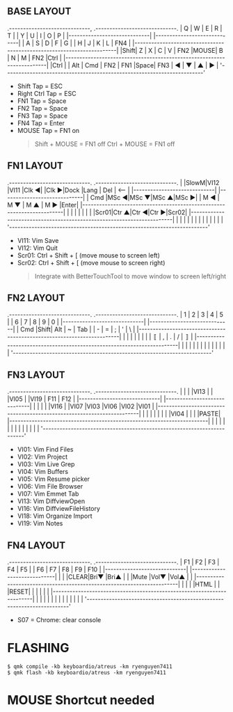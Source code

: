 ## BASE LAYOUT

.-----------------------------,           .-----------------------------.
|  Q  |  W  |  E  |  R  |  T  |           |  Y  |  U  |  I  |  O  |  P  |
|-----------------------------|           |-----------------------------|
|  A  |  S  |  D  |  F  |  G  |           |  H  |  J  |  K  |  L  | FN4 |
|-----------------------------------------------------------------------|
|Shift|  Z  |  X  |  C  |  V  | FN2 |MOUSE|  B  |  N  |  M  | FN2 |Ctrl |
|-----------------------------------------------------------------------|
|Ctrl |     | Alt | Cmd | FN2 | FN1 |Space| FN3 |  ◀  |  ▼  |  ▲  |  ▶  |
'-----------------------------------------------------------------------'

- Shift Tap = ESC
- Right Ctrl Tap = ESC
- FN1 Tap = Space
- FN2 Tap = Space
- FN3 Tap = Space
- FN4 Tap = Enter
- MOUSE Tap = FN1 on
    > Shift + MOUSE = FN1 off
    > Ctrl + MOUSE = FN1 off

## FN1 LAYOUT

.-----------------------------.           .-----------------------------.
|     |SlowM|VI12 |VI11 |Clk ◀|           |Clk ▶|Dock |Lang | Del | <-- |
|-----------------------------|           |-----------------------------|
| Cmd |MSc ◀|MSc ▼|MSc ▲|MSc ▶|           | M ◀ | M ▼ | M ▲ | M ▶ |Enter|
|-----------------------------------------------------------------------|
|     |     |     |     |     |     |     |Scr01|Ctr ▲|Ctr ◀|Ctr ▶|Scr02|
|-----------------------------------------------------------------------|
|     |     |     |     |     |     |     |     |     |     |     |     |
'-----------------------------------------------------------------------'

- VI11: Vim Save
- VI12: Vim Quit
- Scr01: Ctrl + Shift + [ (move mouse to screen left)
- Scr02: Ctrl + Shift + [ (move mouse to screen right)
    > Integrate with BetterTouchTool to move window to screen left/right

## FN2 LAYOUT

.-----------------------------.           .-----------------------------.
|  1  |  2  |  3  |  4  |  5  |           |  6  |  7  |  8  |  9  |  0  |
|-----------------------------|           |-----------------------------|
| Cmd |Shift| Alt |  ~  | Tab |           |  -  |  =  |  ;  |  '  |  \  |
|-----------------------------------------------------------------------|
|     |     |     |     |     |     |     | 〚  |  ,  |  .  |  /  |  〛 |
|-----------------------------------------------------------------------|
|     |     |     |     |     |     |     |     |     |     |     |     |
'-----------------------------------------------------------------------'

## FN3 LAYOUT

.-----------------------------.           .-----------------------------.
|     |     |     |VI13 |     |           |VI05 |     |VI19 | F11 | F12 |
|-----------------------------|           |-----------------------------|
|     |     |     |     |VI16 |           |VI07 |VI03 |VI06 |VI02 |VI01 |
|-----------------------------------------------------------------------|
|     |     |     |     |     |     |     |VI04 |     |     |     |PASTE|
|-----------------------------------------------------------------------|
|     |     |     |     |     |     |     |     |     |     |     |     |
'-----------------------------------------------------------------------'

- VI01: Vim Find Files
- VI02: Vim Project
- VI03: Vim Live Grep
- VI04: Vim Buffers
- VI05: Vim Resume picker
- VI06: Vim File Browser
- VI07: Vim Emmet Tab
- VI13: Vim DiffviewOpen
- VI16: Vim DiffviewFileHistory
- VI18: Vim Organize Import
- VI19: Vim Notes

## FN4 LAYOUT

.-----------------------------.           .-----------------------------.
| F1  | F2  | F3  | F4  | F5  |           | F6  | F7  | F8  | F9  | F10 |
|-----------------------------|           |-----------------------------|
|     |     |CLEAR|Bri▼ |Bri▲ |           |     |Mute |Vol▼ |Vol▲ |     |
|-----------------------------------------------------------------------|
|     |     |     |HTML |     |     |RESET|     |     |     |     |     |
|-----------------------------------------------------------------------|
|     |     |     |     |     |     |     |     |     |     |     |     |
'-----------------------------------------------------------------------'

- S07 = Chrome: clear console


# FLASHING

```
$ qmk compile -kb keyboardio/atreus -km ryenguyen7411
$ qmk flash -kb keyboardio/atreus -km ryenguyen7411
```

# MOUSE Shortcut needed
